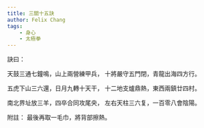 ```yaml
---
title: 三關十五訣
author: Felix Chang
tags:
    - 身心
    - 太極拳
---
```


訣曰：

天鼓三通七鐘鳴，山上兩營練甲兵，
十將嚴守五門閉，青龍出海四方行。

五虎下山三六還，日月九轉十天干，
十二地支爐鼎熱，東西兩鎮廿四村。

南北界址放三羊，四卒合同攻尾央，
左右天柱三六复，一百零八會陰陽。

附註：
最後再取一毛巾，將背部擦熱。
